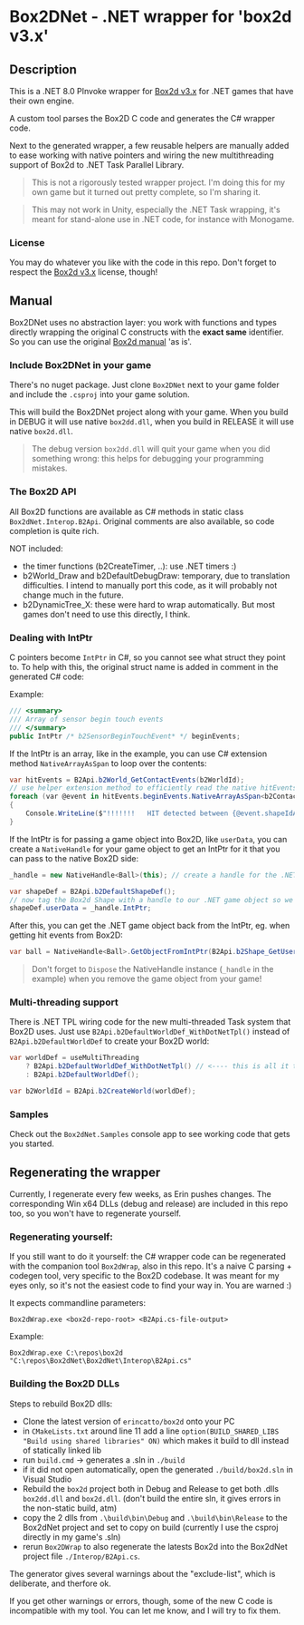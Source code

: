 # Box2DNet - .NET wrapper for 'box2d v3.x'

## Description

This is a .NET 8.0 PInvoke wrapper for [Box2d v3.x](https://github.com/erincatto/box2d) for .NET games that have their own engine. 

A custom tool parses the Box2D C code and generates the C# wrapper code.

Next to the generated wrapper, a few reusable helpers are manually added to ease working with native pointers and wiring the new multithreading support of Box2d to .NET Task Parallel Library.

> This is not a rigorously tested wrapper project. I'm doing this for my own game but it turned out pretty complete, so I'm sharing it.

> This may not work in Unity, especially the .NET Task wrapping, it's meant for stand-alone use in .NET code, for instance with Monogame.

### License

You may do whatever you like with the code in this repo. Don't forget to respect the [Box2d v3.x](https://github.com/erincatto/box2d) license, though!

## Manual

Box2DNet uses no abstraction layer: you work with functions and types directly wrapping the original C constructs with the **exact same** identifier. So you can use the original [Box2d manual](https://box2d.org/documentation/) 'as is'.

### Include Box2DNet in your game

There's no nuget package. Just clone ```Box2DNet``` next to your game folder and include the ```.csproj``` into your game solution.

This will build the Box2DNet project along with your game. When you build in DEBUG it will use native ```box2dd.dll```, when you build in RELEASE it will use native ```box2d.dll```.

> The debug version ```box2dd.dll``` will quit your game when you did something wrong: this helps for debugging your programming mistakes.

### The Box2D API

All Box2D functions are available as C# methods in static class ```Box2dNet.Interop.B2Api```. Original comments are also available, so code completion is quite rich.

NOT included:

* the timer functions (b2CreateTimer, ..): use .NET timers :)
* b2World_Draw and b2DefaultDebugDraw: temporary, due to translation difficulties. I intend to manually port this code, as it will probably not change much in the future.
* b2DynamicTree_X: these were hard to wrap automatically. But most games don't need to use this directly, I think.

### Dealing with IntPtr

C pointers become ```IntPtr``` in C#, so you cannot see what struct they point to. To help with this, the original struct name is added in comment in the generated C# code:

Example:

``` C#
/// <summary>
/// Array of sensor begin touch events
/// </summary>
public IntPtr /* b2SensorBeginTouchEvent* */ beginEvents;
```

If the IntPtr is an array, like in the example, you can use C# extension method ```NativeArrayAsSpan``` to loop over the contents:

``` C#
var hitEvents = B2Api.b2World_GetContactEvents(b2WorldId);
// use helper extension method to efficiently read the native hitEvents array with little code:
foreach (var @event in hitEvents.beginEvents.NativeArrayAsSpan<b2ContactBeginTouchEvent>(hitEvents.beginCount))
{
    Console.WriteLine($"!!!!!!!   HIT detected between {@event.shapeIdA} and {@event.shapeIdB}");
}
```

If the IntPtr is for passing a game object into Box2D, like ```userData```, you can create a ```NativeHandle``` for your game object to get an IntPtr for it that you can pass to the native Box2D side:

``` C#
_handle = new NativeHandle<Ball>(this); // create a handle for the .NET object.

var shapeDef = B2Api.b2DefaultShapeDef();
// now tag the Box2d Shape with a handle to our .NET game object so we can always find the .NET game object back:
shapeDef.userData = _handle.IntPtr;
```

After this, you can get the .NET game object back from the IntPtr, eg. when getting hit events from Box2D:

``` C#
var ball = NativeHandle<Ball>.GetObjectFromIntPtr(B2Api.b2Shape_GetUserData(@event.shapeIdA));
```

> Don't forget to ```Dispose``` the NativeHandle instance (```_handle``` in the example) when you remove the game object from your game!

### Multi-threading support

There is .NET TPL wiring code for the new multi-threaded Task system that Box2D uses. Just use ```B2Api.b2DefaultWorldDef_WithDotNetTpl()``` instead of ```B2Api.b2DefaultWorldDef``` to create your Box2D world:

``` C#
var worldDef = useMultiThreading
    ? B2Api.b2DefaultWorldDef_WithDotNetTpl() // <---- this is all it takes for default multi threading
    : B2Api.b2DefaultWorldDef();

var b2WorldId = B2Api.b2CreateWorld(worldDef);
```

### Samples

Check out the ```Box2dNet.Samples``` console app to see working code that gets you started.

## Regenerating the wrapper

Currently, I regenerate every few weeks, as Erin pushes changes. The corresponding Win x64 DLLs (debug and release) are included in this repo too, so you won't have to regenerate yourself. 

### Regenerating yourself:

If you still want to do it yourself: the C# wrapper code can be regenerated with the companion tool ```Box2dWrap```, also in this repo. 
It's a naive C parsing + codegen tool, very specific to the Box2D codebase. It was meant for my eyes only, so it's not the easiest code to find your way in. You are warned :)

It expects commandline parameters: 

```Box2dWrap.exe <box2d-repo-root> <B2Api.cs-file-output>``` 

Example:

```Box2dWrap.exe C:\repos\box2d "C:\repos\Box2dNet\Box2dNet\Interop\B2Api.cs"```

### Building the Box2D DLLs

Steps to rebuild Box2D dlls:

* Clone the latest version of ```erincatto/box2d``` onto your PC
* in ```CMakeLists.txt``` around line 11 add a line ```option(BUILD_SHARED_LIBS "Build using shared libraries" ON)``` which makes it build to dll instead of statically linked lib
* run ```build.cmd``` -> generates a .sln in ```./build```
* if it did not open automatically, open the generated ```./build/box2d.sln``` in Visual Studio
* Rebuild the ```box2d``` project both in Debug and Release to get both .dlls ```box2dd.dll``` and ```box2d.dll```. (don't build the entire sln, it gives errors in the non-static build, atm)
* copy the 2 dlls from ```.\build\bin\Debug``` and ```.\build\bin\Release``` to the Box2dNet project and set to copy on build (currently I use the csproj directly in my game's .sln)
* rerun ```Box2DWrap``` to also regenerate the latests Box2d into the Box2dNet project file ```./Interop/B2Api.cs```.

The generator gives several warnings about the "exclude-list", which is deliberate, and therfore ok.

If you get other warnings or errors, though, some of the new C code is incompatible with my tool. You can let me know, and I will try to fix them.

